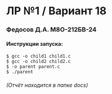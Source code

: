 # ЛР №1 / Вариант 18
### Федосов Д.А. М8О-212БВ-24

#### Инструкции запуска:

```
$ gcc -o child1 child1.c
$ gcc -o child2 child2.c
$ -o parent parent.c
$ ./parent
```
###### (Отчёт находится в папке docs)
